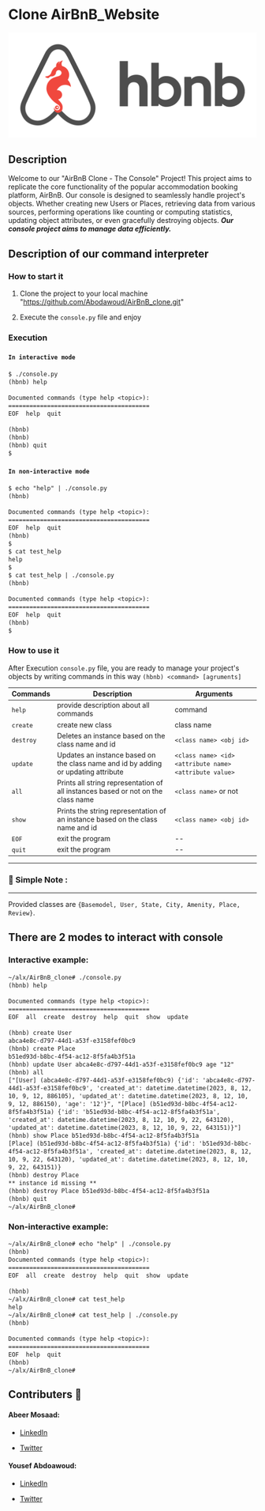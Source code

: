 # Clone AirBnB_Website

![Alt text](image.png)

## Description
Welcome to our "AirBnB Clone - The Console" Project! This project aims to replicate the core functionality of the popular accommodation booking platform, AirBnB. Our console is designed to seamlessly handle project's objects. Whether creating new Users or Places, retrieving data from various sources, performing operations like counting or computing statistics, updating object attributes, or even gracefully destroying objects. ***Our console project aims to  manage data efficiently.***

## Description of our command interpreter

### How to start it

1. Clone the project to your local machine "https://github.com/Abodawoud/AirBnB_clone.git"

2. Execute the `console.py` file and enjoy


### Execution

####  `In interactive mode`

```
$ ./console.py
(hbnb) help

Documented commands (type help <topic>):
========================================
EOF  help  quit

(hbnb) 
(hbnb) 
(hbnb) quit
$
```

#### `In non-interactive mode`
```
$ echo "help" | ./console.py
(hbnb)

Documented commands (type help <topic>):
========================================
EOF  help  quit
(hbnb) 
$
$ cat test_help
help
$
$ cat test_help | ./console.py
(hbnb)

Documented commands (type help <topic>):
========================================
EOF  help  quit
(hbnb) 
$
```

### How to use it

After Execution `console.py` file, you are ready to manage your project's objects by writing commands in this way
`(hbnb) <command> [agruments]`

| Commands | Description | Arguments |
| --- | ----------- | ------- |
| `help` | provide description about all commands |  command |
| `create` | create new class | class name |
| `destroy` | Deletes an instance based on the class name and id | `<class name> <obj id>` |
| `update` | Updates an instance based on the class name and id by adding or updating attribute | `<class name> <id> <attribute name> <attribute value>` |
| `all` | Prints all string representation of all instances based or not on the class name | `<class name>` or not |
| `show` | Prints the string representation of an instance based on the class name and id | `<class name> <obj id>` |
| `EOF` | exit the program | -- |
| `quit` | exit the program | -- |
---

### 📌 Simple Note :
---
Provided classes are `{Basemodel, User, State, City, Amenity, Place, Review}`.

## There are 2 modes to interact with console
### Interactive example:
``` Shell
~/alx/AirBnB_clone# ./console.py 
(hbnb) help

Documented commands (type help <topic>):
========================================
EOF  all  create  destroy  help  quit  show  update

(hbnb) create User
abca4e8c-d797-44d1-a53f-e3158fef0bc9
(hbnb) create Place
b51ed93d-b8bc-4f54-ac12-8f5fa4b3f51a
(hbnb) update User abca4e8c-d797-44d1-a53f-e3158fef0bc9 age "12"
(hbnb) all
["[User] (abca4e8c-d797-44d1-a53f-e3158fef0bc9) {'id': 'abca4e8c-d797-44d1-a53f-e3158fef0bc9', 'created_at': datetime.datetime(2023, 8, 12, 10, 9, 12, 886105), 'updated_at': datetime.datetime(2023, 8, 12, 10, 9, 12, 886150), 'age': '12'}", "[Place] (b51ed93d-b8bc-4f54-ac12-8f5fa4b3f51a) {'id': 'b51ed93d-b8bc-4f54-ac12-8f5fa4b3f51a', 'created_at': datetime.datetime(2023, 8, 12, 10, 9, 22, 643120), 'updated_at': datetime.datetime(2023, 8, 12, 10, 9, 22, 643151)}"]
(hbnb) show Place b51ed93d-b8bc-4f54-ac12-8f5fa4b3f51a
[Place] (b51ed93d-b8bc-4f54-ac12-8f5fa4b3f51a) {'id': 'b51ed93d-b8bc-4f54-ac12-8f5fa4b3f51a', 'created_at': datetime.datetime(2023, 8, 12, 10, 9, 22, 643120), 'updated_at': datetime.datetime(2023, 8, 12, 10, 9, 22, 643151)}
(hbnb) destroy Place
** instance id missing **
(hbnb) destroy Place b51ed93d-b8bc-4f54-ac12-8f5fa4b3f51a
(hbnb) quit
~/alx/AirBnB_clone#
```
### Non-interactive example:
``` Shell
~/alx/AirBnB_clone# echo "help" | ./console.py
(hbnb) 
Documented commands (type help <topic>):
========================================
EOF  all  create  destroy  help  quit  show  update

(hbnb)
~/alx/AirBnB_clone# cat test_help
help
~/alx/AirBnB_clone# cat test_help | ./console.py
(hbnb)

Documented commands (type help <topic>):
========================================
EOF  help  quit
(hbnb)
~/alx/AirBnB_clone#
```
## Contributers 🤝
 #### Abeer Mosaad:

* [LinkedIn](https://www.linkedin.com/in/abeermosaad/)

* [Twitter](https://twitter.com/Abeer_MOsaad0)

 #### Yousef Abdoawoud:

* [LinkedIn](https://www.linkedin.com/in/abodawoud/)

* [Twitter](https://twitter.com/Abodaawoud)
